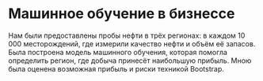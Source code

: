 # Машинное обучение в бизнессе
Нам были предоставлены пробы нефти в трёх регионах: в каждом 10 000 месторождений, где измерили качество нефти и объём её запасов. Была построена модель машинного обучения, которая помогла определить регион, где добыча принесёт наибольшую прибыль. Мною была оценена возможная прибыль и риски техникой Bootstrap.
